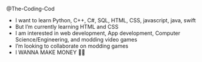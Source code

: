 @The-Coding-Cod
- I want to learn Python, C++, C#, SQL, HTML, CSS, javascript, java, swift
- But I’m currently learning HTML and CSS
- I am interested in web development, App development, Computer Science/Engineering, and modding video games
- I’m looking to collaborate on modding games
- I WANNA MAKE MONEY 🤑🤑
